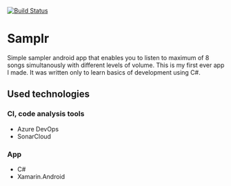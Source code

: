[![Build Status](https://dev.azure.com/ilikedzimi/Samplr/_apis/build/status/szymenn.Samplr?branchName=master)](https://dev.azure.com/ilikedzimi/Samplr/_build/latest?definitionId=12&branchName=master)
# Samplr
Simple sampler android app that enables you to listen to maximum of 8 songs simultanously with different levels of volume. 
This is my first ever app I made. It was written only to learn basics of development using C#.
## Used technologies
### CI, code analysis tools
- Azure DevOps
- SonarCloud
### App
- C#
- Xamarin.Android

